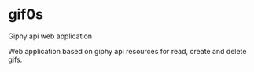 # gif0s
Giphy api web application

Web application based on giphy api resources for read, create and delete gifs. 
